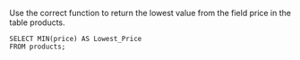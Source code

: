 Use the correct function to return the lowest value from the field price in the table products.

    SELECT MIN(price) AS Lowest_Price
    FROM products;
